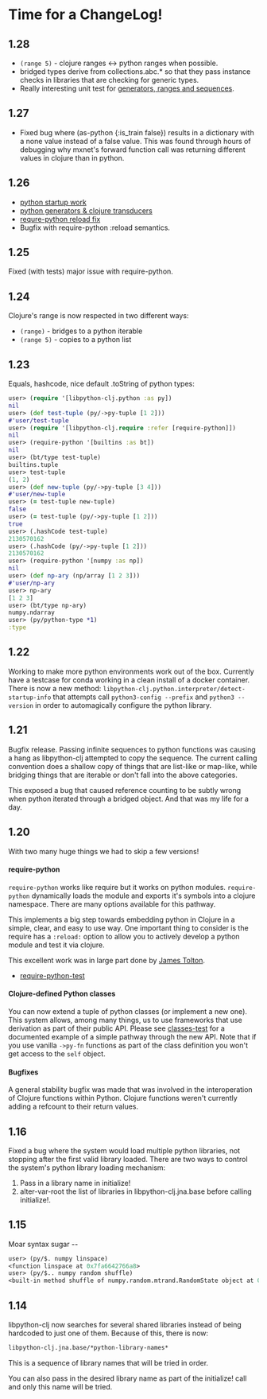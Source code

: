 # Time for a ChangeLog!


## 1.28


* `(range 5)` - clojure ranges <-> python ranges when possible.
* bridged types derive from collections.abc.* so that they pass instance checks in
  libraries that are checking for generic types.
* Really interesting unit test for 
  [generators, ranges and sequences](test/libpython_clj.iter_gen_seq_test.clj).



## 1.27

* Fixed bug where (as-python {:is_train false}) results in a dictionary with a none
  value instead of a false value.  This was found through hours of debugging why
  mxnet's forward function call was returning different values in clojure than in
  python.


## 1.26


* [python startup work](https://github.com/cnuernber/libpython-clj/commit/16da3d885f29bde59ea219c9438b9d3654387971)
* [python generators & clojure transducers](https://github.com/cnuernber/libpython-clj/pull/27)
* [requre-python reload fix](https://github.com/cnuernber/libpython-clj/pull/24)
* Bugfix with require-python :reload semantics.



## 1.25


Fixed (with tests) major issue with require-python.


## 1.24


Clojure's range is now respected in two different ways:
* `(range)` - bridges to a python iterable
* `(range 5)` - copies to a python list


## 1.23


Equals, hashcode, nice default .toString of python types:

```clojure
user> (require '[libpython-clj.python :as py])
nil
user> (def test-tuple (py/->py-tuple [1 2]))
#'user/test-tuple
user> (require '[libpython-clj.require :refer [require-python]])
nil
user> (require-python '[builtins :as bt])
nil
user> (bt/type test-tuple)
builtins.tuple
user> test-tuple
(1, 2)
user> (def new-tuple (py/->py-tuple [3 4]))
#'user/new-tuple
user> (= test-tuple new-tuple)
false
user> (= test-tuple (py/->py-tuple [1 2]))
true
user> (.hashCode test-tuple)
2130570162
user> (.hashCode (py/->py-tuple [1 2]))
2130570162
user> (require-python '[numpy :as np])
nil
user> (def np-ary (np/array [1 2 3]))
#'user/np-ary
user> np-ary
[1 2 3]
user> (bt/type np-ary)
numpy.ndarray
user> (py/python-type *1)
:type
```


## 1.22

Working to make more python environments work out of the box.  Currently have a
testcase for conda working in a clean install of a docker container.  There is now a
new method: `libpython-clj.python.interpreter/detect-startup-info` that attempts
call `python3-config --prefix` and `python3 --version` in order to automagically
configure the python library.


## 1.21

Bugfix release.  Passing infinite sequences to python functions was
causing a hang as libpython-clj attempted to copy the sequence.  The
current calling convention does a shallow copy of things that are list-like
or map-like, while bridging things that are iterable or don't fall into
the above categories.

This exposed a bug that caused reference counting to be subtly wrong when
python iterated through a bridged object.  And that was my life for a day.

## 1.20

With two many huge things we had to skip a few versions!

#### require-python

`require-python` works like require but it works on python modules.
`require-python` dynamically loads the module and exports it's symbols into
a clojure namespace.  There are many options available for this pathway.


This implements a big step towards embedding python in Clojure in a simple,
clear, and easy to use way.  One important thing to consider is the require
has a `:reload:` option to allow you to actively develop a python module and
test it via clojure.


This excellent work was in large part done by [James Tolton](https://github.com/jjtolton).


* [require-python-test](test/libpython_clj/require_python_test.clj)


#### Clojure-defined Python classes

You can now extend a tuple of python classes (or implement a new one).  This system
allows, among many things, us to use frameworks that use derivation as part of their
public API.  Please see [classes-test](test/libpython_clj/classes_test.clj) for a documented
example of a simple pathway through the new API.  Note that if you use vanilla
`->py-fn` functions as part of the class definition you won't get access to the `self`
object.


#### Bugfixes

A general stability bugfix was made that was involved in the interoperation of
Clojure functions within Python.  Clojure functions weren't currently adding
a refcount to their return values.


## 1.16

Fixed a bug where the system would load multiple python libraries, not stopping
after the first valid library loaded.  There are two ways to control the system's
python library loading mechanism:

1. Pass in a library name in initialize!
2. alter-var-root the list of libraries in libpython-clj.jna.base before
   calling initialize!.


## 1.15

Moar syntax sugar --
```clojure
user> (py/$. numpy linspace)
<function linspace at 0x7fa6642766a8>
user> (py/$.. numpy random shuffle)
<built-in method shuffle of numpy.random.mtrand.RandomState object at 0x7fa66410cca8>
```


## 1.14

libpython-clj now searches for several shared libraries instead of being hardcoded
to just one of them.  Because of this, there is now:
```clojure
libpython-clj.jna.base/*python-library-names*
```

This is a sequence of library names that will be tried in order.

You can also pass in the desired library name as part of the initialize! call and
only this name will be tried.
